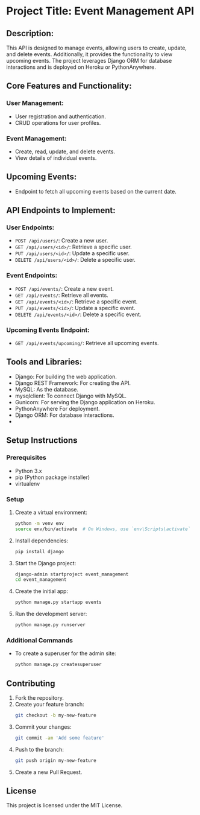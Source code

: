 # Project Title: Event Management API

## Description:
This API is designed to manage events, allowing users to create, update, and delete events. Additionally, it provides the functionality to view upcoming events. The project leverages Django ORM for database interactions and is deployed on Heroku or PythonAnywhere.

## Core Features and Functionality:
### User Management:
- User registration and authentication.
- CRUD operations for user profiles.
### Event Management:
- Create, read, update, and delete events.
- View details of individual events.
## Upcoming Events:
- Endpoint to fetch all upcoming events based on the current date.

## API Endpoints to Implement:
### User Endpoints:
- `POST /api/users/`: Create a new user.
- `GET /api/users/<id>/`: Retrieve a specific user.
- `PUT /api/users/<id>/`: Update a specific user.
- `DELETE /api/users/<id>/`: Delete a specific user.
### Event Endpoints:
- `POST /api/events/`: Create a new event.
- `GET /api/events/`: Retrieve all events.
- `GET /api/events/<id>/`: Retrieve a specific event.
- `PUT /api/events/<id>/`: Update a specific event.
- `DELETE /api/events/<id>/`: Delete a specific event. 
### Upcoming Events Endpoint:
- `GET /api/events/upcoming/`: Retrieve all upcoming events.

## Tools and Libraries:
- Django: For building the web application.
- Django REST Framework: For creating the API.
- MySQL: As the database.
- mysqlclient: To connect Django with MySQL.
- Gunicorn: For serving the Django application on Heroku.
- PythonAnywhere For deployment.
- Django ORM: For database interactions.
- 

## Setup Instructions

### Prerequisites
- Python 3.x
- pip (Python package installer)
- virtualenv

### Setup

1. Create a virtual environment:
    ```sh
    python -m venv env
    source env/bin/activate  # On Windows, use `env\Scripts\activate`
    ```

2. Install dependencies:
    ```sh
    pip install django
    ```

3. Start the Django project:
    ```sh
    django-admin startproject event_management
    cd event_management
    ```

4. Create the initial app:
    ```sh
    python manage.py startapp events
    ```

5. Run the development server:
    ```sh
    python manage.py runserver
    ```

### Additional Commands

- To create a superuser for the admin site:
    ```sh
    python manage.py createsuperuser
    ```

## Contributing

1. Fork the repository.
2. Create your feature branch:
    ```sh
    git checkout -b my-new-feature
    ```
3. Commit your changes:
    ```sh
    git commit -am 'Add some feature'
    ```
4. Push to the branch:
    ```sh
    git push origin my-new-feature
    ```
5. Create a new Pull Request.

## License
This project is licensed under the MIT License.
